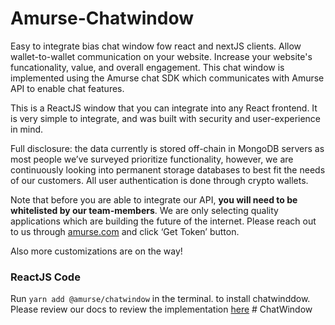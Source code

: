 # Amurse-Chatwindow
Easy to integrate bias chat window fow react and nextJS clients. Allow wallet-to-wallet communication on your website. 
Increase your website's funcationality, value, and overall engagement. 
This chat window is implemented using the Amurse chat SDK which communicates with Amurse API to enable chat features.


This is a ReactJS window that you can integrate into any React frontend. It is very simple to integrate, and was built with security and user-experience in mind. 

Full disclosure: the data currently is stored off-chain in MongoDB servers as most people we’ve surveyed prioritize functionality, however, we are continuously looking into permanent storage databases to best fit the needs of our customers. All user authentication is done through crypto wallets.

Note that before you are able to integrate our API, **you will need to be whitelisted by our team-members**. We are only selecting quality applications which are building the future of the internet. Please reach out to us through [amurse.com](https://amurse.com) and click ‘Get Token’ button.  

 Also more customizations are on the way!

### ReactJS Code

Run ```yarn add @amurse/chatwindow``` in the terminal. to install chatwinddow. 
Please review our docs to review the implementation [here](https://amurse.notion.site/amurse/AMURSE-DOCS-007ea171e82e420dbd5070b3680859fc)
#   C h a t W i n d o w  
 